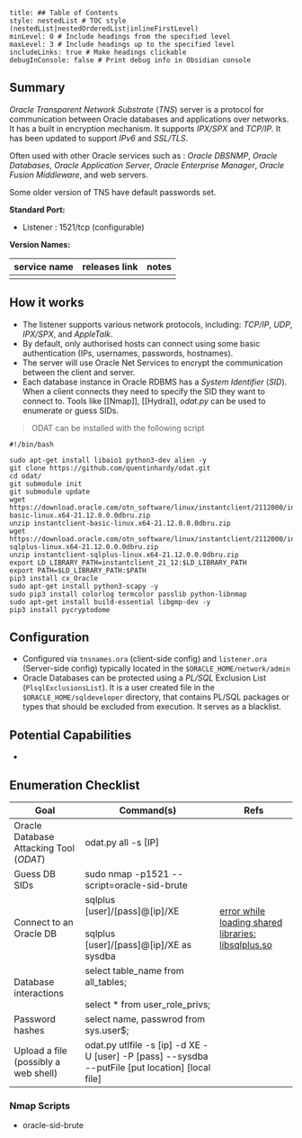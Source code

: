 ```table-of-contents
title: ## Table of Contents
style: nestedList # TOC style (nestedList|nestedOrderedList|inlineFirstLevel)
minLevel: 0 # Include headings from the specified level
maxLevel: 3 # Include headings up to the specified level
includeLinks: true # Make headings clickable
debugInConsole: false # Print debug info in Obsidian console
```

## Summary
*Oracle Transparent Network Substrate* (*TNS*) server is a protocol for communication between Oracle databases and applications over networks. It has a built in encryption mechanism. It supports *IPX/SPX* and *TCP/IP*. It has been updated to support *IPv6* and *SSL/TLS*. 

Often used with other Oracle services such as : *Oracle DBSNMP*, *Oracle Databases*, *Oracle Application Server*, *Oracle Enterprise Manager*, *Oracle Fusion Middleware*, and web servers.

Some older version of TNS have default passwords set.

**Standard Port:** 
- Listener : 1521/tcp (configurable)

**Version Names:** 

| service name | releases link | notes |
| ------------ | ------------- | ----- |
|              |               |       |
## How it works
- The listener supports various network protocols, including: *TCP/IP*, *UDP*, *IPX/SPX*, and *AppleTalk*.
- By default, only authorised hosts can connect using some basic authentication (IPs, usernames, passwords, hostnames).
- The server will use Oracle Net Services to encrypt the communication between the client and server.
- Each database instance in Oracle RDBMS has a *System Identifier* (*SID*). When a client connects they need to specify the SID they want to connect to. Tools like [[Nmap]], [[Hydra]], *odat.py* can be used to enumerate or guess SIDs.
> ODAT can be installed with the following script
```
#!/bin/bash

sudo apt-get install libaio1 python3-dev alien -y
git clone https://github.com/quentinhardy/odat.git
cd odat/
git submodule init
git submodule update
wget https://download.oracle.com/otn_software/linux/instantclient/2112000/instantclient-basic-linux.x64-21.12.0.0.0dbru.zip
unzip instantclient-basic-linux.x64-21.12.0.0.0dbru.zip
wget https://download.oracle.com/otn_software/linux/instantclient/2112000/instantclient-sqlplus-linux.x64-21.12.0.0.0dbru.zip
unzip instantclient-sqlplus-linux.x64-21.12.0.0.0dbru.zip
export LD_LIBRARY_PATH=instantclient_21_12:$LD_LIBRARY_PATH
export PATH=$LD_LIBRARY_PATH:$PATH
pip3 install cx_Oracle
sudo apt-get install python3-scapy -y
sudo pip3 install colorlog termcolor passlib python-libnmap
sudo apt-get install build-essential libgmp-dev -y
pip3 install pycryptodome
```
## Configuration
- Configured via `tnsnames.ora` (client-side config) and `listener.ora` (Server-side config) typically located in the `$ORACLE_HOME/network/admin`
- Oracle Databases can be protected using a *PL/SQL* Exclusion List (`PlsqlExclusionsList`). It is a user created file in the `$ORACLE_HOME/sqldeveloper` directory, that contains PL/SQL packages or types that should be excluded from execution. It serves as a blacklist.

## Potential Capabilities
- 

## Enumeration Checklist

| Goal                                    | Command(s)                                                                                       | Refs                                                                                                                                                                              |
| --------------------------------------- | ------------------------------------------------------------------------------------------------ | --------------------------------------------------------------------------------------------------------------------------------------------------------------------------------- |
| Oracle Database Attacking Tool (*ODAT*) | odat.py all -s [IP]                                                                              |                                                                                                                                                                                   |
| Guess DB SIDs                           | sudo nmap -p1521 --script=oracle-sid-brute                                                       |                                                                                                                                                                                   |
| Connect to an Oracle DB                 | sqlplus [user]/[pass]@[ip]/XE<br><br>sqlplus [user]/[pass]@[ip]/XE as sysdba                     | [error while loading shared libraries: libsqlplus.so](https://stackoverflow.com/questions/27717312/sqlplus-error-while-loading-shared-libraries-libsqlplus-so-cannot-open-shared) |
| Database interactions                   | select table_name from all_tables;<br><br>select * from user_role_privs;                         |                                                                                                                                                                                   |
| Password hashes                         | select name, passwrod from sys.user$;                                                            |                                                                                                                                                                                   |
| Upload a file (possibly a web shell)    | odat.py utlfile -s [ip] -d XE -U [user] -P [pass] --sysdba --putFile [put location] [local file] |                                                                                                                                                                                   |
### Nmap Scripts
- oracle-sid-brute